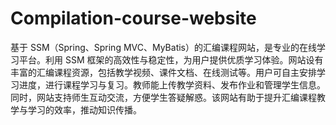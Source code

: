 # Compilation-course-website
基于 SSM（Spring、Spring MVC、MyBatis）的汇编课程网站，是专业的在线学习平台。利用 SSM 框架的高效性与稳定性，为用户提供优质学习体验。网站设有丰富的汇编课程资源，包括教学视频、课件文档、在线测试等。用户可自主安排学习进度，进行课程学习与复习。教师能上传教学资料、发布作业和管理学生信息。同时，网站支持师生互动交流，方便学生答疑解惑。该网站有助于提升汇编课程教学与学习的效率，推动知识传播。 
